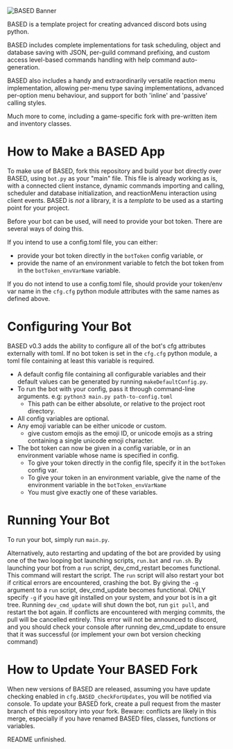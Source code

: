 ![BASED Banner](https://i.imgur.com/Nqoq3s4.png)

BASED is a template project for creating advanced discord bots using python.

BASED includes complete implementations for task scheduling, object and database saving with JSON, per-guild command prefixing, and custom access level-based commands handling with help command auto-generation.

BASED also includes a handy and extraordinarily versatile reaction menu implementation, allowing per-menu type saving implementations, advanced per-option menu behaviour, and support for both 'inline' and 'passive' calling styles.

Much more to come, including a game-specific fork with pre-written item and inventory classes.

# How to Make a BASED App
To make use of BASED, fork this repository and build your bot directly over BASED, using `bot.py` as your "main" file. This file is already working as is, with a connected client instance, dynamic commands importing and calling, scheduler and database initialization, and reactionMenu interaction using client events.
BASED is *not* a library, it is a *template* to be used as a starting point for your project.

Before your bot can be used, will need to provide your bot token. There are several ways of doing this.

If you intend to use a config.toml file, you can either:
- provide your bot token directly in the `botToken` config variable, or
- provide the name of an environment variable to fetch the bot token from in the `botToken_envVarName` variable.

If you do not intend to use a config.toml file, should provide your token/env var name in the `cfg.cfg` python module attributes with the same names as defined above.


# Configuring Your Bot
BASED v0.3 adds the ability to configure all of the bot's cfg attributes externally with toml. If no bot token is set in the `cfg.cfg` python module, a toml file containing at least this variable is required.

- A default config file containing all configurable variables and their default values can be generated by running `makeDefaultConfig.py`.
- To run the bot with your config, pass it through command-line arguments. e.g: `python3 main.py path-to-config.toml`
    - This path can be either absolute, or relative to the project root directory.
- All config variables are optional.
- Any emoji variable can be either unicode or custom.
    - give custom emojis as the emoji ID, or unicode emojis as a string containing a single unicode emoji character.
- The bot token can now be given in a config variable, or in an environment variable whose name is specified in config.
    - To give your token directly in the config file, specify it in the `botToken` config var.
    - To give your token in an environment variable, give the name of the environment variable in the `botToken_envVarName`
    - You must give exactly one of these variables.
    

# Running Your Bot
To run your bot, simply run `main.py`.

Alternatively, auto restarting and updating of the bot are provided by using one of the two looping bot launching scripts, `run.bat` and `run.sh`.
By launching your bot from a `run` script, dev_cmd_restart becomes functional. This command will restart the script. The `run` script will also restart your bot if critical errors are encountered, crashing the bot.
By giving the `-g` argument to a `run` script, dev_cmd_update becomes functional. ONLY specify `-g` if you have git installed on your system, and your bot is in a git tree. Running `dev_cmd_update` will shut down the bot, run `git pull`, and restart the bot again. If conflicts are encountered with merging commits, the pull will be cancelled entirely. This error will not be announced to discord, and you should check your console after running dev_cmd_update to ensure that it was successful (or implement your own bot version checking command)


# How to Update Your BASED Fork
When new versions of BASED are released, assuming you have update checking enabled in `cfg.BASED_checkForUpdates`, you will be notified via console.
To update your BASED fork, create a pull request from the master branch of this repository into your fork.
Beware: conflicts are likely in this merge, especially if you have renamed BASED files, classes, functions or variables.

README unfinished.
